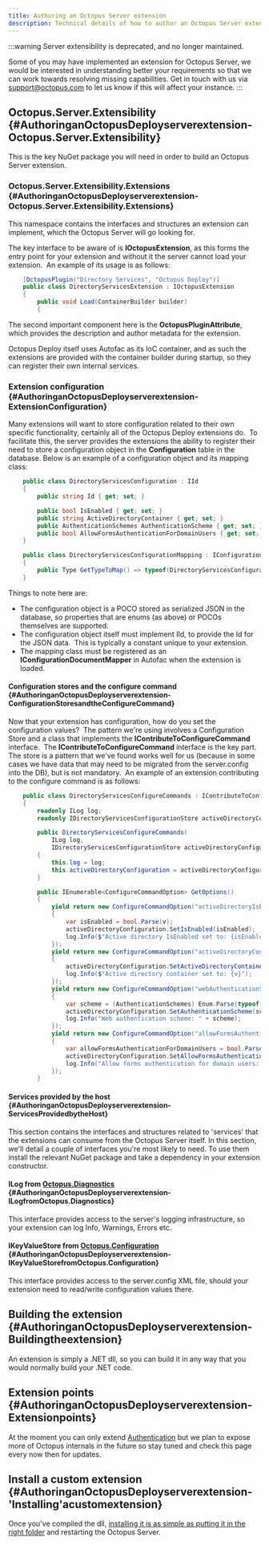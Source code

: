```yaml
---
title: Authoring an Octopus Server extension
description: Technical details of how to author an Octopus Server extension.
---
```


:::warning
Server extensibility is deprecated, and no longer maintained.

Some of you may have implemented an extension for Octopus Server, we would be interested in understanding better your requirements so that we can work towards resolving missing capabilities. Get in touch with us via [support@octopus.com](mailto:support@octopus.com) to let us know if this will affect your instance.
:::

## Octopus.Server.Extensibility {#AuthoringanOctopusDeployserverextension-Octopus.Server.Extensibility}

This is the key NuGet package you will need in order to build an Octopus Server extension.

### Octopus.Server.Extensibility.Extensions {#AuthoringanOctopusDeployserverextension-Octopus.Server.Extensibility.Extensions}

This namespace contains the interfaces and structures an extension can implement, which the Octopus Server will go looking for.

The key interface to be aware of is **IOctopusExtension**, as this forms the entry point for your extension and without it the server cannot load your extension.  An example of its usage is as follows:

```csharp
    [OctopusPlugin("Directory Services", "Octopus Deploy")]
    public class DirectoryServicesExtension : IOctopusExtension
    {
        public void Load(ContainerBuilder builder)
        {

```

The second important component here is the **OctopusPluginAttribute**, which provides the description and author metadata for the extension.

Octopus Deploy itself uses Autofac as its IoC container, and as such the extensions are provided with the container builder during startup, so they can register their own internal services.

### Extension configuration {#AuthoringanOctopusDeployserverextension-ExtensionConfiguration}

Many extensions will want to store configuration related to their own specific functionality, certainly all of the Octopus Deploy extensions do.  To facilitate this, the server provides the extensions the ability to register their need to store a configuration object in the **Configuration** table in the database. Below is an example of a configuration object and its mapping class:

```csharp
    public class DirectoryServicesConfiguration : IId
    {
        public string Id { get; set; }

        public bool IsEnabled { get; set; }
        public string ActiveDirectoryContainer { get; set; }
        public AuthenticationSchemes AuthenticationScheme { get; set; }
        public bool AllowFormsAuthenticationForDomainUsers { get; set; }
    }

    public class DirectoryServicesConfigurationMapping : IConfigurationDocumentMapper
    {
        public Type GetTypeToMap() => typeof(DirectoryServicesConfiguration);
    }

```

Things to note here are:

- The configuration object is a POCO stored as serialized JSON in the database, so properties that are enums (as above) or POCOs themselves are supported.
- The configuration object itself must implement IId, to provide the Id for the JSON data.  This is typically a constant unique to your extension.
- The mapping class must be registered as an **IConfigurationDocumentMapper** in Autofac when the extension is loaded.

#### Configuration stores and the configure command {#AuthoringanOctopusDeployserverextension-ConfigurationStoresandtheConfigureCommand}

Now that your extension has configuration, how do you set the configuration values?  The pattern we're using involves a Configuration Store and a class that implements the **IContributeToConfigureCommand** interface.  The **IContributeToConfigureCommand** interface is the key part. The store is a pattern that we've found works well for us (because in some cases we have data that may need to be migrated from the server.config into the DB), but is not mandatory.  An example of an extension contributing to the configure command is as follows:

```csharp
    public class DirectoryServicesConfigureCommands : IContributeToConfigureCommand, IHandleLegacyWebAuthenticationModeConfigurationCommand
    {
        readonly ILog log;
        readonly IDirectoryServicesConfigurationStore activeDirectoryConfiguration;

        public DirectoryServicesConfigureCommands(
            ILog log,
            IDirectoryServicesConfigurationStore activeDirectoryConfiguration)
        {
            this.log = log;
            this.activeDirectoryConfiguration = activeDirectoryConfiguration;
        }

        public IEnumerable<ConfigureCommandOption> GetOptions()
        {
            yield return new ConfigureCommandOption("activeDirectoryIsEnabled=", "Set whether active directory is enabled.", v =>
            {
                var isEnabled = bool.Parse(v);
                activeDirectoryConfiguration.SetIsEnabled(isEnabled);
                log.Info($"Active directory IsEnabled set to: {isEnabled}");
            });
            yield return new ConfigureCommandOption("activeDirectoryContainer=", "Set the active directory container used for authentication.", v =>
            {
                activeDirectoryConfiguration.SetActiveDirectoryContainer(v);
                log.Info($"Active directory container set to: {v}");
            });
            yield return new ConfigureCommandOption("webAuthenticationScheme=", "When Domain authentication is used, specifies the scheme (Basic, Digest, IntegratedWindowsAuthentication, Negotiate, Ntlm)", v =>
            {
                var scheme = (AuthenticationSchemes) Enum.Parse(typeof(AuthenticationSchemes), v);
                activeDirectoryConfiguration.SetAuthenticationScheme(scheme);
                log.Info("Web authentication scheme: " + scheme);
            });
            yield return new ConfigureCommandOption("allowFormsAuthenticationForDomainUsers=", "When Domain authentication is used, specifies whether the HTML-based username/password form can be used to sign in.", v =>
            {
                var allowFormsAuthenticationForDomainUsers = bool.Parse(v);
                activeDirectoryConfiguration.SetAllowFormsAuthenticationForDomainUsers(allowFormsAuthenticationForDomainUsers);
                log.Info("Allow forms authentication for domain users: " + allowFormsAuthenticationForDomainUsers);
            });
        }

```

#### Services provided by the host {#AuthoringanOctopusDeployserverextension-ServicesProvidedbytheHost}

This section contains the interfaces and structures related to 'services' that the extensions can consume from the Octopus Server itself. In this section, we'll detail a couple of interfaces you're most likely to need. To use them install the relevant NuGet package and take a dependency in your extension constructor.

#### ILog from [Octopus.Diagnostics](https://www.nuget.org/packages/Octopus.Diagnostics/) {#AuthoringanOctopusDeployserverextension-ILogfromOctopus.Diagnostics}

This interface provides access to the server's logging infrastructure, so your extension can log Info, Warnings, Errors etc.

#### IKeyValueStore from [Octopus.Configuration](https://www.nuget.org/packages/Octopus.Configuration/) {#AuthoringanOctopusDeployserverextension-IKeyValueStorefromOctopus.Configuration}

This interface provides access to the server.config XML file, should your extension need to read/write configuration values there.

## Building the extension {#AuthoringanOctopusDeployserverextension-Buildingtheextension}

An extension is simply a .NET dll, so you can build it in any way that you would normally build your .NET code.

## Extension points {#AuthoringanOctopusDeployserverextension-Extensionpoints}

At the moment you can only extend [Authentication](https://github.com/OctopusDeploy/AuthenticationExtensibility) but we plan to expose more of Octopus internals in the future so stay tuned and check this page every now then for updates.

## Install a custom extension {#AuthoringanOctopusDeployserverextension-&#39;Installing&#39;acustomextension}

Once you've compiled the dll, [installing it is as simple as putting it in the right folder](/docs/administration/server-extensibility/installing-a-custom-server-extension.md) and restarting the Octopus Server.
